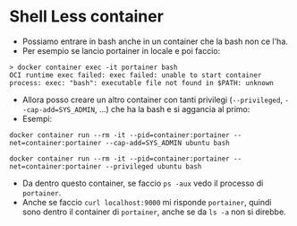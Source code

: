 # Shell Less container
* Possiamo entrare in bash anche in un container che la bash non ce l'ha.
* Per esempio se lancio portainer in locale e poi faccio:
```
> docker container exec -it portainer bash
OCI runtime exec failed: exec failed: unable to start container process: exec: "bash": executable file not found in $PATH: unknown
```
* Allora posso creare un altro container con tanti privilegi (`--privileged`, `--cap-add=SYS_ADMIN`, ...) che ha la bash e si aggancia al primo:
* Esempi:
```
docker container run --rm -it --pid=container:portainer --net=container:portainer --cap-add=SYS_ADMIN ubuntu bash
```
```
docker container run --rm -it --pid=container:portainer --net=container:portainer --privileged ubuntu bash
```
* Da dentro questo container, se faccio `ps -aux` vedo il processo di `portainer`.
* Anche se faccio `curl localhost:9000` mi risponde `portainer`, quindi sono dentro il container di `portainer`, anche se da `ls -a` non si direbbe.